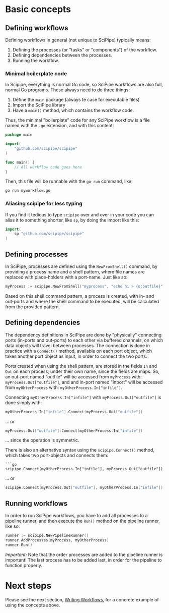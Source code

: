 # Basic concepts

## Defining workflows

Defining workflows in general (not unique to SciPipe) typically means:

1. Defining the processes (or "tasks" or "components") of the workflow.
2. Defining dependencies between the processes.
3. Running the workflow.

### Minimal boilerplate code

In Scipipe, everything is normal Go code, so SciPipe workflows are also
full, normal Go programs. These always need to do three things:

1. Define the `main` package (always te case for executable files)
2. Import the SciPipe library
3. Have a `main()` method, which contains the workflow code.

Thus, the minimal "boilerplate" code for any SciPipe workflow is a file
named with the `.go` extension, and with this content:

```go
package main

import(
    "github.com/scipipe/scipipe"
)

func main() {
    // All workflow code goes here
}
```

Then, this file will be runnable with the `go run` command, like:

```bash
go run myworkflow.go
```

### Aliasing scipipe for less typing

If you find it tedious to type `scipipe` over and over in your code you can alias
it to something shorter, like `sp`, by doing the import like this:

```go
import(
    sp "github.com/scipipe/scipipe"
)
```

## Defining processes

In SciPipe, processes are defined using the `NewFromShell()` command, by
providing a process name and a shell pattern, where file names are replaced
with place-holders with a port-name. Just like so:

```go
myProcess := scipipe.NewFromShell("myprocess", "echo hi > {o:outfile}")
```

Based on this shell command pattern, a process is created, with in- and
out-ports and where the shell command to be executed, will be calculated from
the provided pattern.

## Defining dependencies

The dependency definitions in SciPipe are done by "physically" connecting ports
(in-ports and out-ports) to each other via buffered channels, on which data
objects will travel between processes. The connection is done in practice with
a `Connect()` method, available on each port object, which takes another port
object as input, in order to connect the two ports.

Ports created when using the shell pattern, are stored in the fields `In` and
`Out` on each process, under their own name, since the fields are maps.  So, an
out-port named "outfile" will be accessed from `myProcess` with:
`myProcess.Out["outfile"]`, and and in-port named "inport" will be accessed from
`myOhterProcess` with: `myOtherProcess.In["infile"]`.

Connecting `myOtherProcess.In["infile"]` with `myProcess.Out["outfile"]` is done
simply with:

```go
myOtherProcess.In["infile"].Connect(myProcess.Out["outfile"])
```

... or

```go
myProcess.Out["outfile"].Connect(myOtherProcess.In["infile"])
```

... since the operation is symmetric.

There is also an alternative syntax using the `scipipe.Connect()` method, which
takes two port-objects and connects them:

```
```go
scipipe.Connect(myOtherProcess.In["infile"], myProcess.Out["outfile"])
```

... or

```go
scipipe.Connect(myProcess.Out["outfile"], myOtherProcess.In["infile"])
```

## Running workflows

In order to run SciPipe workflows, you have to add all processes to a pipeline runner,
and then execute the `Run()` method on the pipeline runner, like so:

```go
runner := scipipe.NewPipelineRunner()
runner.AddProcesses(myProcess, myOtherProcess)
runner.Run()
```

*Important:* Note that the order processes are added to the pipeline runner is
important!  The last process has to be added last, in order for the pipeline to
function properly.

# Next steps

Please see the next section, [Writing Workflows](/writing_workflows), for a
concrete example of using the concepts above.
